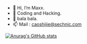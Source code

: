 - 👋 Hi, I’m Maxx.
- 👀 Coding and Hacking.
- 🌱 bala bala.
- 📫 Mail : caoshijie@sechnic.com

<!---
Your7Maxx/Your7Maxx is a ✨ special ✨ repository because its `README.md` (this file) appears on your GitHub profile.
You can click the Preview link to take a look at your changes.
--->
[![Anurag's GitHub stats](https://github-readme-stats.vercel.app/api?username=Your7Maxx)](https://github.com/anuraghazra/github-readme-stats)
